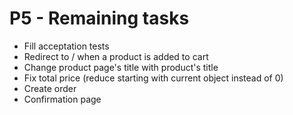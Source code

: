 # P5 - Remaining tasks

-   Fill acceptation tests
-   Redirect to / when a product is added to cart
-   Change product page's title with product's title
-   Fix total price (reduce starting with current object instead of 0)
-   Create order
-   Confirmation page
